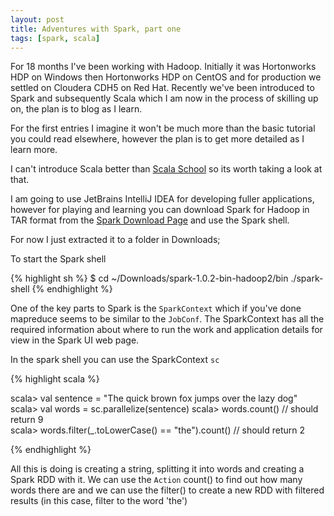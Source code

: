 ```yaml
---
layout: post
title: Adventures with Spark, part one
tags: [spark, scala]
---
```


For 18 months I've been working with Hadoop. Initially it was Hortonworks HDP on Windows then Hortonworks HDP on CentOS and for production we settled on Cloudera CDH5 on Red Hat. Recently we've been introduced to Spark and subsequently Scala which I am now in the process of skilling up on, the plan is to blog as I learn.

For the first entries I imagine it won't be much more than the basic tutorial you could read elsewhere, however the plan is to get more detailed as I learn more.

I can't introduce Scala better than [Scala School](https://twitter.github.io/scala_school/) so its worth taking a look at that.

I am going to use JetBrains IntelliJ IDEA for developing fuller applications, however for playing and learning you can download Spark for Hadoop in TAR format from the [Spark Download Page](http://spark.apache.org/downloads.html) and use the Spark shell.

For now I just extracted it to a folder in Downloads;

To start the Spark shell

{% highlight sh %}
\$ cd ~/Downloads/spark-1.0.2-bin-hadoop2/bin
./spark-shell
{% endhighlight %}

One of the key parts to Spark is the `SparkContext` which if you've done mapreduce seems to be similar to the `JobConf`. The SparkContext has all the required information about where to run the work and application details for view in the Spark UI web page.

In the spark shell you can use the SparkContext `sc`

{% highlight scala %}

scala> val sentence = "The quick brown fox jumps over the lazy dog"
scala> val words = sc.parallelize(sentence)
scala> words.count() // should return 9  
scala> words.filter(\_.toLowerCase() == "the").count() // should return 2

{% endhighlight %}

All this is doing is creating a string, splitting it into words and creating a Spark RDD with it. We can use the `Action` count() to find out how many words there are and we can use the filter() to create a new RDD with filtered results (in this case, filter to the word 'the')
